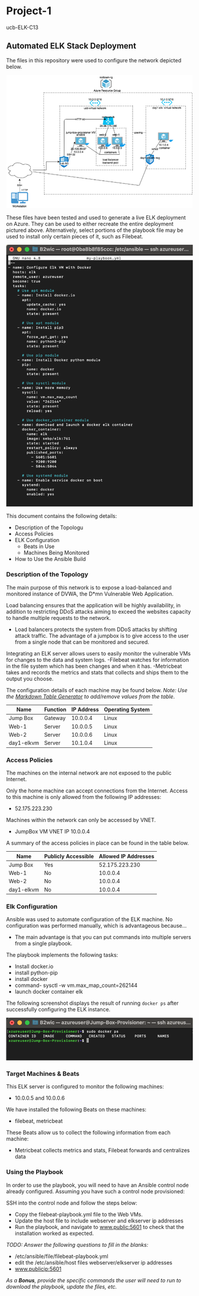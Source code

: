 # Project-1
ucb-ELK-C13
## Automated ELK Stack Deployment

The files in this repository were used to configure the network depicted below.

<img src="Untitled Diagram.drawio.png">

These files have been tested and used to generate a live ELK deployment on Azure. They can be used to either recreate the entire deployment pictured above. Alternatively, select portions of the playbook file may be used to install only certain pieces of it, such as Filebeat.

<img src="Screen Shot 2021-09-21 at 9.16.28 PM.png">

This document contains the following details:
- Description of the Topologu
- Access Policies
- ELK Configuration
  - Beats in Use
  - Machines Being Monitored
- How to Use the Ansible Build


### Description of the Topology

The main purpose of this network is to expose a load-balanced and monitored instance of DVWA, the D*mn Vulnerable Web Application.

Load balancing ensures that the application will be highly availability, in addition to restricting DDoS attacks aiming to exceed the websites capacity to handle multiple requests to the network.
- Load balancers protects the system from DDoS attacks by shifting attack traffic. The advantage of a jumpbox is to give access to the user from a single node that can be monitored and secured.

Integrating an ELK server allows users to easily monitor the vulnerable VMs for changes to the data and system logs.
-Filebeat watches for information in the file system which has been changes and when it has. 
-Metricbeat takes and records the metrics and stats that collects and ships them to the output you choose.

The configuration details of each machine may be found below.
_Note: Use the [Markdown Table Generator](http://www.tablesgenerator.com/markdown_tables) to add/remove values from the table_.

| Name     | Function | IP Address | Operating System |
|----------|----------|------------|------------------|
| Jump Box | Gateway  | 10.0.0.4   | Linux            |
| Web-1    | Server   | 10.0.0.5   | Linux            |
| Web-2    | Server   | 10.0.0.6   | Linux            |
|day1-elkvm| Server   | 10.1.0.4   | Linux            |

### Access Policies

The machines on the internal network are not exposed to the public Internet. 

Only the home machine can accept connections from the Internet. Access to this machine is only allowed from the following IP addresses:
- 52.175.223.230

Machines within the network can only be accessed by VNET.
- JumpBox VM VNET IP 10.0.0.4

A summary of the access policies in place can be found in the table below.

| Name     | Publicly Accessible | Allowed IP Addresses |
|----------|---------------------|----------------------|
| Jump Box | Yes                 | 52.175.223.230       |
| Web-1    | No                  | 10.0.0.4             |
| Web-2    | No                  | 10.0.0.4             |
|day1-elkvm| No                  | 10.0.0.4             |

### Elk Configuration

Ansible was used to automate configuration of the ELK machine. No configuration was performed manually, which is advantageous because...
- The main advantage is that you can put commands into multiple servers from a single playbook.

The playbook implements the following tasks:
- Install docker.io
- install python-pip
- install docker
- command- sysctl -w vm.max_map_count=262144
- launch docker container elk

The following screenshot displays the result of running `docker ps` after successfully configuring the ELK instance.

<img src="Screen Shot 2021-09-21 at 4.24.35 PM.png">

### Target Machines & Beats
This ELK server is configured to monitor the following machines:
- 10.0.0.5 and 10.0.0.6

We have installed the following Beats on these machines:
- filebeat, metricbeat

These Beats allow us to collect the following information from each machine:
- Metricbeat collects metrics and stats, Filebeat forwards and centralizes data

### Using the Playbook
In order to use the playbook, you will need to have an Ansible control node already configured. Assuming you have such a control node provisioned: 

SSH into the control node and follow the steps below:
- Copy the filebeat-playbook.yml file to the Web VMs.
- Update the host file to include webserver and elkserver ip addresses
- Run the playbook, and navigate to www.public:5601 to check that the installation worked as expected.

_TODO: Answer the following questions to fill in the blanks:_
- /etc/ansible/file/filebeat-playbook.yml
- edit the /etc/ansible/host files webserver/elkserver ip addresses
- www.publicip:5601

_As a **Bonus**, provide the specific commands the user will need to run to download the playbook, update the files, etc._
